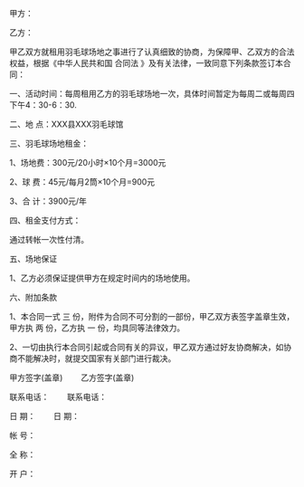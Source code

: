 
 


甲方：


乙方：


甲乙双方就租用羽毛球场地之事进行了认真细致的协商，为保障甲、乙双方的合法权益，根据《中华人民共和国
合同法
》及有关法律，一致同意下列条款签订本合同：


一、活动时间：每周租用乙方的羽毛球场地一次，具体时间暂定为每周二或每周四下午4：30-6：30.


二、地 点：XXX县XXX羽毛球馆


三、羽毛球场地租金：


1、场地费：300元/20小时×10个月=3000元


2、球 费：45元/每月2筒×10个月=900元


3、合 计：3900元/年


四、租金支付方式：


通过转帐一次性付清。


五、场地保证


1、乙方必须保证提供甲方在规定时间内的场地使用。


六、附加条款


1、本合同一式 三 份，附件为合同不可分割的一部份，甲乙双方表签字盖章生效，甲方执 两 份，乙方执 一 份，均具同等法律效力。


2、一切由执行本合同引起或合同有关的异议，甲乙双方通过好友协商解决，如协商不能解决时，就提交国家有关部门进行裁决。


甲方签字(盖章) 　　乙方签字(盖章)


联系电话： 　　联系电话：


日 期： 　　日 期：


帐 号：


全 称：


开 户：
 


 

 
 
 
 
 
  


  
 

  


  


  
 
 
 
 

